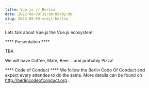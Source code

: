 ```yaml
---
title: Vue.js // Berlin
date: 2022-08-09T19:00:00+02:00
slug: 2022-08-09-vuejs-berlin
---
```


Lets talk about Vue.js the Vue.js ecosystem!

**** Presentation ****

TBA

We will have Coffee, Mate, Beer …and probably Pizza!

**** Code of Conduct ****
We follow the Berlin Code Of Conduct and expect every attendee to do the same. More details can be found on http://berlincodeofconduct.org .

